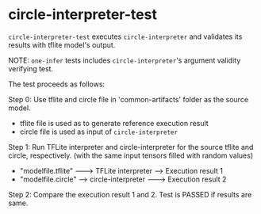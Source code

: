 # circle-interpreter-test

`circle-interpreter-test` executes `circle-interpreter` and validates its results with tflite model's output. 

NOTE: `one-infer` tests includes `circle-interpreter`'s argument validity verifying test.

The test proceeds as follows:

Step 0: Use tflite and circle file in 'common-artifacts' folder as the source model.
   - tflite file is used as to generate reference execution result
   - circle file is used as input of `circle-interpreter`

Step 1: Run TFLite interpreter and circle-interpreter for the source tflite and circle, respectively.
        (with the same input tensors filled with random values)
   - "modelfile.tflite" ---> TFLite interpreter --> Execution result 1
   - "modelfile.circle" --> circle-interpreter ---> Execution result 2

Step 2: Compare the execution result 1 and 2. Test is PASSED if results are same.
